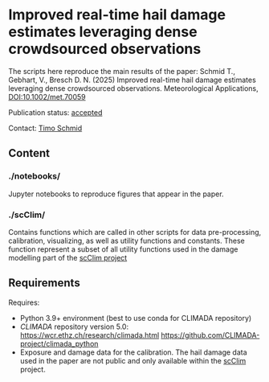 # Improved real-time hail damage estimates leveraging dense crowdsourced observations
The scripts here reproduce the main results of the paper:
Schmid T., Gebhart, V., Bresch D. N. (2025) Improved real-time hail damage estimates leveraging dense crowdsourced observations. Meteorological Applications, [DOI:10.1002/met.70059](https://doi.org/10.1002/met.70059)


Publication status: [accepted](https://doi.org/10.1002/met.70059)

Contact: [Timo Schmid](timo.schmid@usys.ethz.ch)

## Content

### ./notebooks/

Jupyter notebooks to reproduce figures that appear in the paper.

### ./scClim/

Contains functions which are called in other scripts for data pre-processing, calibration, visualizing, as well as utility functions and constants.
These function represent a subset of all utility functions used in the damage modelling part of the [scClim project](https://scclim.ethz.ch/)

## Requirements
Requires:
* Python 3.9+ environment (best to use conda for CLIMADA repository)
* _CLIMADA_ repository version 5.0:
        https://wcr.ethz.ch/research/climada.html
        https://github.com/CLIMADA-project/climada_python
* Exposure and damage data for the calibration. The hail damage data used in the paper are not public and only available within the [scClim](https://scclim.ethz.ch/) project.